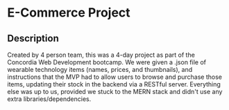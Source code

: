 # E-Commerce Project

## Description
Created by 4 person team, this was a 4-day project as part of the Concordia Web Development bootcamp. We were given a .json file of wearable technology items (names, prices, and thumbnails), and instructions that the MVP had to allow users to browse and purchase those items, updating their stock in the backend via a RESTful server. Everything else was up to us, provided we stuck to the MERN stack and didn't use any extra libraries/dependencies.
